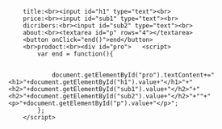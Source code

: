         title:<br><input id="h1" type="text"><br>
        price:<br><input id="sub1" type="text"><br>
        dicribers:<br><input id="sub2" type="text"><br>
        about:<br><textarea id="p" rows="4"></textarea>
        <button onClick="end()">end</button>
        <br>prodoct:<br><div id="pro">   <script>            
            var end = function(){
                
                
                document.getElementById("pro").textContent+="<h1>"+document.getElementById("h1").value+"</h1>"+"<h2>"+document.getElementById("sub1").value+"</h2>"+"<h2>"+document.getElementById("sub2").value+"</h2>"+""+"<p>"+document.getElementById("p").value+"</p>";
            };
        </script>
